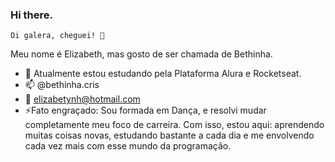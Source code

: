 ### Hi there.
    Oi galera, cheguei! 👋

Meu nome é Elizabeth, mas gosto de ser chamada de Bethinha.

- 🌱 Atualmente estou estudando pela Plataforma Alura e Rocketseat.
- 📫 @bethinha.cris
- 📧 elizabetynh@hotmail.com
- ⚡Fato engraçado: Sou formada em Dança, e resolvi mudar completamente meu foco de carreira. Com isso, estou aqui: aprendendo muitas coisas novas, estudando bastante a cada dia e me envolvendo cada vez mais com esse mundo da programação.
